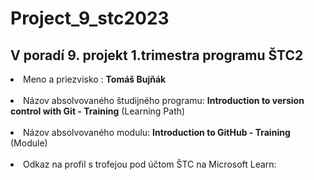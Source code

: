 # Project_9_stc2023
<h2>V poradí 9. projekt 1.trimestra programu ŠTC2</h2>
 <p> <li>Meno a priezvisko : <strong>Tomáš Bujňák</strong></li><br>
 <li>Názov absolvovaného študijného programu: <strong>Introduction to version control with Git - Training</strong> (Learning Path)</li><br>
 <li>Názov absolvovaného modulu: <strong>Introduction to GitHub - Training</strong> (Module)</li><br>
 <li>Odkaz na profil s trofejou pod účtom ŠTC na Microsoft Learn: </li><p>
